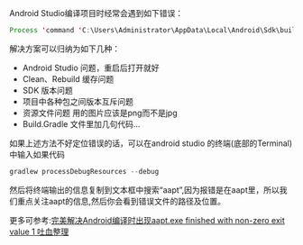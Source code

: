 Android Studio编译项目时经常会遇到如下错误：
```java
Process 'command 'C:\Users\Administrator\AppData\Local\Android\Sdk\build-tools\27.0.0\aapt.exe'' finished with non-zero exit value 1
```
解决方案可以归纳为如下几种：

- Android Studio 问题，重启后打开就好
- Clean、Rebuild 缓存问题
- SDK 版本问题
- 项目中各种包之间版本互斥问题
- 资源文件问题  用的图片应该是png而不是jpg
- Build.Gradle 文件里加几句代码...

如果上述方法不好定位错误的话，可以在android studio 的终端(底部的Terminal)中输入如果代码
```java
gradlew processDebugResources --debug
```
然后将终端输出的信息复制到文本框中搜索“aapt”,因为报错是在aapt里，所以我们重点关注aapt的信息,然后你会看到错误文件的路径及位置。


更多可参考:[完美解决Android编译时出现aapt.exe finished with non-zero exit value 1 吐血整理](https://blog.csdn.net/qq_24118527/article/details/83586161)
